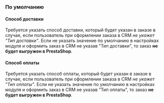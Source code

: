 ### По умолчанию

#### Способ доставки

Требуется указать способ доставки, который будет указан в заказе в случае, если пользователь при оформлении заказа в CRM *не укажет "Тип доставки"*. Если не указать значение по умолчанию в настройках модуля и оформить заказ в CRM не указав "Тип доставки", то заказ **не будет выгружен в PrestaShop**.

#### Способ оплаты

Требуется указать способ оплаты, который будет указан в заказе в случае, если пользователь при оформлении заказа в CRM *не укажет "Тип оплаты"*. Если не указать значение по умолчанию в настройках модуля и оформить заказ в CRM не указав "Тип оплаты", то заказ **не будет выгружен в PrestaShop**.
